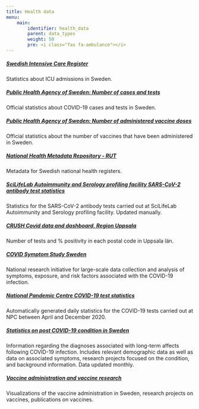 ```yaml
---
title: Health data
menu:
    main:
        identifier: health_data
        parent: data_types
        weight: 50
        pre: <i class="fas fa-ambulance"></i>
---
```


##### [Swedish Intensive Care Register](https://www.icuregswe.org/data--resultat/covid-19-i-svensk-intensivvard/)
Statistics about ICU admissions in Sweden.

##### [Public Health Agency of Sweden: Number of cases and tests](https://www.folkhalsomyndigheten.se/smittskydd-beredskap/utbrott/aktuella-utbrott/covid-19/bekraftade-fall-i-sverige/)
Official statistics about COVID-19 cases and tests in Sweden.

##### [Public Health Agency of Sweden: Number of administered vaccine doses](https://www.folkhalsomyndigheten.se/smittskydd-beredskap/utbrott/aktuella-utbrott/covid-19/vaccination-mot-covid-19/statistik/statistik-over-registrerade-vaccinationer-covid-19/)
Official statistics about the number of vaccines that have been administered in Sweden.

##### [National Health Metadata Repository - RUT](rut)
Metadata for Swedish national health registers.

##### [SciLifeLab Autoimmunity and Serology profiling facility SARS-CoV-2 antibody test statistics](serology-statistics)
Statistics for the SARS-CoV-2 antibody tests carried out at SciLifeLab Autoimmunity and Serology profiling facility. Updated manually.

##### [CRUSH Covid data and dashboard, Region Uppsala](crush_covid)
Number of tests and % positivity in each postal code in Uppsala län.

##### [COVID Symptom Study Sweden](symptom_study_sweden)
National research initiative for large-scale data collection and analysis of symptoms, exposure, and risk factors associated with the COVID-19 infection.

##### [National Pandemic Centre COVID-19 test statistics](npc-statistics)
Automatically generated daily statistics for the COVID-19 tests carried out at NPC between April and December 2020.

##### [Statistics on post COVID-19 condition in Sweden](post_covid)
Information regarding the diagnoses associated with long-term affects following COVID-19 infection. Includes relevant demographic data as well as data on associated symptoms, research projects focused on the condition, and background information. Data updated monthly.

##### [Vaccine administration and vaccine research](vaccines)
Visualizations of the vaccine administration in Sweden, research projects on vaccines, publications on vaccines.
